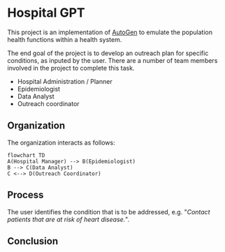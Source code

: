 # Hospital GPT

This project is an implementation of [AutoGen](https://github.com/microsoft/autogen) to emulate the population health functions within a health system.

The end goal of the project is to develop an outreach plan for specific conditions, as inputed by the user. There are a number of team members involved in the project to complete this task.
- Hospital Administration / Planner
- Epidemiologist
- Data Analyst
- Outreach coordinator

## Organization
The organization interacts as follows:
```mermaid
flowchart TD
A(Hospital Manager) --> B(Epidemiologist)
B --> C(Data Analyst)
C <--> D(Outreach Coordinator)
```

## Process
The user identifies the condition that is to be addressed, e.g. "_Contact patients that are at risk of heart disease._".

    



## Conclusion

